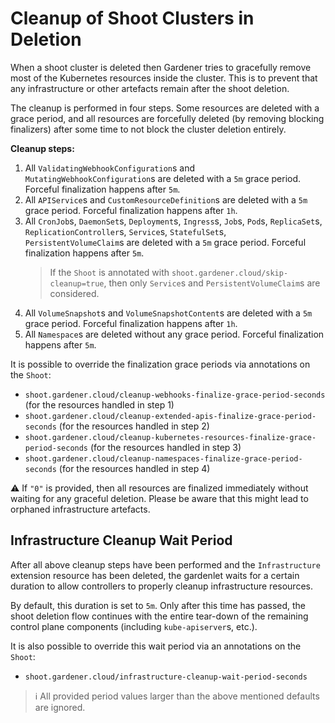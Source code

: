 # Cleanup of Shoot Clusters in Deletion

When a shoot cluster is deleted then Gardener tries to gracefully remove most of the Kubernetes resources inside the cluster.
This is to prevent that any infrastructure or other artefacts remain after the shoot deletion.

The cleanup is performed in four steps.
Some resources are deleted with a grace period, and all resources are forcefully deleted (by removing blocking finalizers) after some time to not block the cluster deletion entirely.

**Cleanup steps:**

1. All `ValidatingWebhookConfiguration`s and `MutatingWebhookConfiguration`s are deleted with a `5m` grace period. Forceful finalization happens after `5m`.
1. All `APIService`s and `CustomResourceDefinition`s are deleted with a `5m` grace period. Forceful finalization happens after `1h`.
1. All `CronJob`s, `DaemonSet`s, `Deployment`s, `Ingress`s, `Job`s, `Pod`s, `ReplicaSet`s, `ReplicationController`s, `Service`s, `StatefulSet`s, `PersistentVolumeClaim`s are deleted with a `5m` grace period. Forceful finalization happens after `5m`.
   > If the `Shoot` is annotated with `shoot.gardener.cloud/skip-cleanup=true`, then only `Service`s and `PersistentVolumeClaim`s are considered.
1. All `VolumeSnapshot`s and `VolumeSnapshotContent`s are deleted with a `5m` grace period. Forceful finalization happens after `1h`.
1. All `Namespace`s  are deleted without any grace period. Forceful finalization happens after `5m`.

It is possible to override the finalization grace periods via annotations on the `Shoot`:

- `shoot.gardener.cloud/cleanup-webhooks-finalize-grace-period-seconds` (for the resources handled in step 1)
- `shoot.gardener.cloud/cleanup-extended-apis-finalize-grace-period-seconds` (for the resources handled in step 2)
- `shoot.gardener.cloud/cleanup-kubernetes-resources-finalize-grace-period-seconds` (for the resources handled in step 3)
- `shoot.gardener.cloud/cleanup-namespaces-finalize-grace-period-seconds` (for the resources handled in step 4)

⚠️ If `"0"` is provided, then all resources are finalized immediately without waiting for any graceful deletion.
Please be aware that this might lead to orphaned infrastructure artefacts.

## Infrastructure Cleanup Wait Period

After all above cleanup steps have been performed and the `Infrastructure` extension resource has been deleted, the gardenlet waits for a certain duration to allow controllers to properly cleanup infrastructure resources.

By default, this duration is set to `5m`. Only after this time has passed, the shoot deletion flow continues with the entire tear-down of the remaining control plane components (including `kube-apiserver`s, etc.).

It is also possible to override this wait period via an annotations on the `Shoot`:

- `shoot.gardener.cloud/infrastructure-cleanup-wait-period-seconds`

> ℹ️️ All provided period values larger than the above mentioned defaults are ignored.
